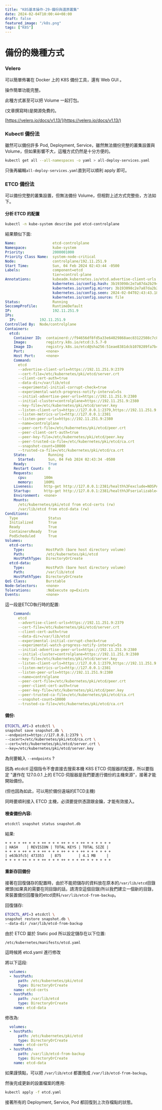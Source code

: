 ```yaml
---
title: "K8S基本操作-29-備份與還原叢集"
date: 2024-02-04T10:00:44+08:00
draft: false
featured_image: "/k8s.png"
tags: ["K8S"]
---
```


# 備份的幾種方式

### Velero

可以簡單佈署在 Docker 上的 K8S 備份工具，還有 Web GUI 。

操作簡單功能完整。

此種方式甚至可以把 Volume 一起打包。

(文章撰寫時)是開源免費的。

[https://velero.io/docs/v1.13/](https://velero.io/docs/v1.13/)

### Kubectl 備份法

雖然可以備份許多 Pod, Deployment, Service，雖然無法備份完整的叢集設置與 Volume，但如果影響不大，這種方式仍然是十分方便的。

```bash
kubectl get all --all-namespaces -o yaml > all-deploy-services.yaml
```

只後再編輯`all-deploy-services.yaml`直到可以順利 apply 即可。

### ETCD 備份法

可以備份完整的叢集設置，但無法備份 Volume，但相對上述方式完整些，方法如下。

#### 分析 ETCD 的配置

```bash
kubectl -n kube-system describe pod etcd-controlplane 
```

結果類似下面:

```yaml
Name:                 etcd-controlplane
Namespace:            kube-system
Priority:             2000001000
Priority Class Name:  system-node-critical
Node:                 controlplane/192.11.251.9
Start Time:           Sun, 04 Feb 2024 02:43:44 -0500
Labels:               component=etcd
                      tier=control-plane
Annotations:          kubeadm.kubernetes.io/etcd.advertise-client-urls: https://192.11.251.9:2379
                      kubernetes.io/config.hash: 3b193098c2e7a87da2b294d778e9a27c
                      kubernetes.io/config.mirror: 3b193098c2e7a87da2b294d778e9a27c
                      kubernetes.io/config.seen: 2024-02-04T02:43:43.187940375-05:00
                      kubernetes.io/config.source: file
Status:               Running
SeccompProfile:       RuntimeDefault
IP:                   192.11.251.9
IPs:
  IP:           192.11.251.9
Controlled By:  Node/controlplane
Containers:
  etcd:
    Container ID:  containerd://f94656df8fd5a33e64029868aec83122508c7c8803519513095d4b7d34e55487
    Image:         registry.k8s.io/etcd:3.5.7-0
    Image ID:      registry.k8s.io/etcd@sha256:51eae8381dcb1078289fa7b4f3df2630cdc18d09fb56f8e56b41c40e191d6c83
    Port:          <none>
    Host Port:     <none>
    Command:
      etcd
      --advertise-client-urls=https://192.11.251.9:2379
      --cert-file=/etc/kubernetes/pki/etcd/server.crt
      --client-cert-auth=true
      --data-dir=/var/lib/etcd
      --experimental-initial-corrupt-check=true
      --experimental-watch-progress-notify-interval=5s
      --initial-advertise-peer-urls=https://192.11.251.9:2380
      --initial-cluster=controlplane=https://192.11.251.9:2380
      --key-file=/etc/kubernetes/pki/etcd/server.key
      --listen-client-urls=https://127.0.0.1:2379,https://192.11.251.9:2379
      --listen-metrics-urls=http://127.0.0.1:2381
      --listen-peer-urls=https://192.11.251.9:2380
      --name=controlplane
      --peer-cert-file=/etc/kubernetes/pki/etcd/peer.crt
      --peer-client-cert-auth=true
      --peer-key-file=/etc/kubernetes/pki/etcd/peer.key
      --peer-trusted-ca-file=/etc/kubernetes/pki/etcd/ca.crt
      --snapshot-count=10000
      --trusted-ca-file=/etc/kubernetes/pki/etcd/ca.crt
    State:          Running
      Started:      Sun, 04 Feb 2024 02:43:34 -0500
    Ready:          True
    Restart Count:  0
    Requests:
      cpu:        100m
      memory:     100Mi
    Liveness:     http-get http://127.0.0.1:2381/health%3Fexclude=NOSPACE&serializable=true delay=10s timeout=15s period=10s #success=1 #failure=8
    Startup:      http-get http://127.0.0.1:2381/health%3Fserializable=false delay=10s timeout=15s period=10s #success=1 #failure=24
    Environment:  <none>
    Mounts:
      /etc/kubernetes/pki/etcd from etcd-certs (rw)
      /var/lib/etcd from etcd-data (rw)
Conditions:
  Type              Status
  Initialized       True 
  Ready             True 
  ContainersReady   True 
  PodScheduled      True 
Volumes:
  etcd-certs:
    Type:          HostPath (bare host directory volume)
    Path:          /etc/kubernetes/pki/etcd
    HostPathType:  DirectoryOrCreate
  etcd-data:
    Type:          HostPath (bare host directory volume)
    Path:          /var/lib/etcd
    HostPathType:  DirectoryOrCreate
QoS Class:         Burstable
Node-Selectors:    <none>
Tolerations:       :NoExecute op=Exists
Events:            <none>
```

這一段是ETCD執行時的配置:

```yaml
    Command:
      etcd
      --advertise-client-urls=https://192.11.251.9:2379
      --cert-file=/etc/kubernetes/pki/etcd/server.crt
      --client-cert-auth=true
      --data-dir=/var/lib/etcd
      --experimental-initial-corrupt-check=true
      --experimental-watch-progress-notify-interval=5s
      --initial-advertise-peer-urls=https://192.11.251.9:2380
      --initial-cluster=controlplane=https://192.11.251.9:2380
      --key-file=/etc/kubernetes/pki/etcd/server.key
      --listen-client-urls=https://127.0.0.1:2379,https://192.11.251.9:2379
      --listen-metrics-urls=http://127.0.0.1:2381
      --listen-peer-urls=https://192.11.251.9:2380
      --name=controlplane
      --peer-cert-file=/etc/kubernetes/pki/etcd/peer.crt
      --peer-client-cert-auth=true
      --peer-key-file=/etc/kubernetes/pki/etcd/peer.key
      --peer-trusted-ca-file=/etc/kubernetes/pki/etcd/ca.crt
      --snapshot-count=10000
      --trusted-ca-file=/etc/kubernetes/pki/etcd/ca.crt
```

#### 備份:

```bash
ETCDCTL_API=3 etcdctl \
snapshot save snapshot.db \
--endpoints=https://127.0.0.1:2379 \
--cacert=/etc/kubernetes/pki/etcd/ca.crt \
--cert=/etc/kubernetes/pki/etcd/server.crt \
--key=/etc/kubernetes/pki/etcd/server.key
```

為何要輸入 `--endpoints` ? 

因為 etcdctl 這個指令不會直接去搜索本機 K8S ETCD 伺服器的配置，所以要指定 "運作在 127.0.0.1 上的 ETCD 伺服器是我們要進行備份的主機來源"，接著才能開始備份。

(但也因為如此，可以用於備份遠端的ETCD主機)

同時要順利接入 ETCD 主機，必須要提供憑證跟金鑰，才能有效接入。

#### 檢查備份內容:

```bash
etcdctl snapshot status snapshot.db
```

結果:

```
+ + + + ++ + + + ++ + + + ++ + + + ++ + + + + + +
| HASH    | REVISION | TOTAL KEYS | TOTAL SIZE |
+ + + + ++ + + + ++ + + + ++ + + + ++ + + + + + +
| e63b3fc5| 473353   | 875        | 4.1 MB     |
+ + + + ++ + + + ++ + + + ++ + + + ++ + + + + + +
```

#### 重新存回備份

接著在回復儲存的配置時，由於不能把儲存的資料放在原本的`/var/lib/etcd`目錄裡頭(如果真的需要在同目錄的話，請清空這個目錄)所以我們建立一個新的目錄，來裝置備份回覆後的etcd資料`/var/lib/etcd-from-backup`。

回復儲存:

```bash
ETCDCTL_API=3 etcdctl \
snapshot restore snapshot.db \
--data-dir /var/lib/etcd-from-backup
```

由於 ETCD 屬於 Static pod 所以設定儲存在以下位置:

```
/etc/kubernetes/manifests/etcd.yaml
```

這時候將 etcd.yaml 進行修改

將以下這段:

```yaml
  volumes:
  - hostPath:
      path: /etc/kubernetes/pki/etcd
      type: DirectoryOrCreate
    name: etcd-certs
  - hostPath:
      path: /var/lib/etcd
      type: DirectoryOrCreate
    name: etcd-data
```

修改為:

```yaml
  volumes:
  - hostPath:
      path: /etc/kubernetes/pki/etcd
      type: DirectoryOrCreate
    name: etcd-certs
  - hostPath:
      path: /var/lib/etcd-from-backup
      type: DirectoryOrCreate
    name: etcd-data
```

如果謹慎點，可以把 `/var/lib/etcd` 都置換成 `/var/lib/etcd-from-backup`。

然後完成更新的設置檔案的應用:

```bash
kubectl apply -f etcd.yaml 
```

接著所有的 Deployment, Service, Pod 都回復到上次存檔點的狀態。